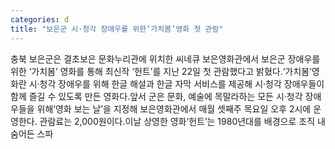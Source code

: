 ```yaml
---
categories: d
title: "보은군 시·청각 장애우를 위한‘가치봄’영화 첫 관람"
---
```

충북 보은군은 결초보은 문화누리관에 위치한 씨네큐 보은영화관에서 보은군 장애우를 위한 ‘가치봄’ 영화를 통해 최신작 ‘헌트’를 지난 22일 첫 관람했다고 밝혔다.‘가치봄’영화란 시·청각 장애우를 위해 한글 해설과 한글 자막 서비스를 제공해 시·청각 장애우들이 함께 즐길 수 있도록 만든 영화다.앞서 군은 문화, 예술에 목말라하는 모든 시·청각 장애우들을 위해‘영화 보는 날’을 지정해 보은영화관에서 매월 셋째주 목요일 오후 2시에 운영한다. 관람료는 2,000원이다.이날 상영한 영화‘헌트’는 1980년대를 배경으로 조직 내 숨어든 스파